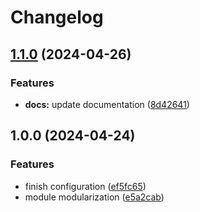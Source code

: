 # Changelog

## [1.1.0](https://github.com/GersonRS/modern-gitops-stack-module-cluster-aks/compare/v1.0.0...v1.1.0) (2024-04-26)


### Features

* **docs:** update documentation ([8d42641](https://github.com/GersonRS/modern-gitops-stack-module-cluster-aks/commit/8d426413c4206d9829c124c0bff7ce88aa9780dc))

## 1.0.0 (2024-04-24)


### Features

* finish configuration ([ef5fc65](https://github.com/GersonRS/modern-gitops-stack-module-cluster-aks/commit/ef5fc654529fffa0a9532b77da30c0066f44f4e2))
* module modularization ([e5a2cab](https://github.com/GersonRS/modern-gitops-stack-module-cluster-aks/commit/e5a2cab00ad4929559a5ca3c9a5c63e7156e6fc2))
